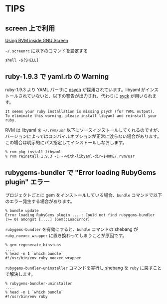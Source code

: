 # TIPS
## screen 上で利用

[Using RVM inside GNU Screen](https://rvm.io/workflow/screen/)

`~/.screenrc` に以下のコマンドを設定する

    shell -${SHELL}


## ruby-1.9.3 で yaml.rb の Warning

ruby-1.9.3 より YAML パーサに [psych](http://doc.ruby-lang.org/ja/1.9.3/library/psych.html) が採用されています。libyaml がインストールされていないと、以下の警告が出力され、代わりに [syck](http://doc.ruby-lang.org/ja/1.9.3/library/syck.html) が用いられます。

    It seems your ruby installation is missing psych (for YAML output).
    To eliminate this warning, please install libyaml and reinstall your ruby.

RVM は libyaml を `~/.rvm/usr` 以下にソースインストールしてくれるのですが、バージョンによってはコンパイルオプションが正常に渡らない場合があります。この場合は明示的にパス指定してインストールしなおします。

    % rvm pkg install libyaml
    % rvm reinstall 1.9.3 -C --with-libyaml-dir=$HOME/.rvm/usr


## rubygems-bundler で "Error loading RubyGems plugin" エラー

プロジェクトごとに gem をインストールしている場合、`bundle` コマンドで以下のエラー発生する場合があります。

    % bundle update
    Error loading RubyGems plugin ....: Could not find rubygems-bundler (>= 0) amongst [....] (Gem::LoadError)

`rubygems-bundler` を有効にすると、`bundle` コマンドの shebang が `ruby_noexec_wrapper` に置き換わってしまうことが原因です。

    % gem regenerate_binstubs
    ....
    % head -n 1 `which bundle`
    #!/usr/bin/env ruby_noexec_wrapper

`rubygems-bundler-uninstaller` コマンドを実行し shebang を `ruby` に戻すことで解決します。

    % rubygems-bundler-uninstaller
    ....
    % head -n 1 `which bundle`
    #!/usr/bin/env ruby
